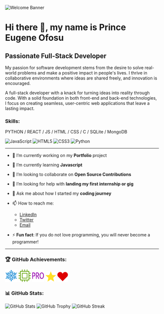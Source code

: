 ![Welcome Banner](https://raw.githubusercontent.com/username/repository/main/banner.png)
# Hi there 👋, my name is Prince Eugene Ofosu

## Passionate Full-Stack Developer

My passion for software development stems from the desire to solve real-world problems and make a positive impact in people's lives. I thrive in collaborative environments where ideas are shared freely, and innovation is encouraged.

A full-stack developer with a knack for turning ideas into reality through code. With a solid foundation in both front-end and back-end technologies, I focus on creating seamless, user-centric web applications that leave a lasting impact.

### Skills:
PYTHON / REACT / JS / HTML / CSS / C / SQLite / MongoDB

![JavaScript](https://img.shields.io/badge/javascript-%23323330.svg?style=for-the-badge&logo=javascript&logoColor=%23F7DF1E)
![HTML5](https://img.shields.io/badge/html5-%23E34F26.svg?style=for-the-badge&logo=html5&logoColor=white)
![CSS3](https://img.shields.io/badge/css3-%231572B6.svg?style=for-the-badge&logo=css3&logoColor=white)
![Python](https://img.shields.io/badge/python-3670A0?style=for-the-badge&logo=python&logoColor=ffdd54)

---

- 🔭 I’m currently working on my **Portfolio** project
- 🌱 I’m currently learning **Javascript**
- 👯 I’m looking to collaborate on **Open Source Contributions**
- 🤔 I’m looking for help with **landing my first internship or gig**
- 💬 Ask me about how I started my **coding journey**
- 📫 How to reach me:
   - [LinkedIn](https://www.linkedin.com/in/prince-ofosu-512646102)
   - [Twitter](https://twitter.com/pcosby50)
   - [Email](mailto:pcosby50@gmail.com)

- ⚡ **Fun fact**: If you do not love programming, you will never become a programmer!

---

### 🏆 GitHub Achievements:
<a href='https://archiveprogram.github.com/'><img src='https://raw.githubusercontent.com/acervenky/animated-github-badges/master/assets/acbadge.gif' width='40' height='40'></a>
<a href='https://docs.github.com/en/developers'><img src='https://raw.githubusercontent.com/acervenky/animated-github-badges/master/assets/devbadge.gif' width='40' height='40'></a>
<a href='https://github.com/pricing'><img src='https://raw.githubusercontent.com/acervenky/animated-github-badges/master/assets/pro.gif' width='40' height='40'></a>
<a href='https://stars.github.com/'><img src='https://raw.githubusercontent.com/acervenky/animated-github-badges/master/assets/starbadge.gif' width='35' height='35'></a>
<a href='https://docs.github.com/en/github/supporting-the-open-source-community-with-github-sponsors'><img src='https://raw.githubusercontent.com/acervenky/animated-github-badges/master/assets/sponsorbadge.gif' width='35' height='35'></a>

### 📊 GitHub Stats:
<img align="center" src="https://github-readme-stats.vercel.app/api?username=Pcosby5&show_icons=true&theme=radical" alt="GitHub Stats" />

<img align="center" src="https://github-profile-trophy.vercel.app/?username=Pcosby5&theme=juicyfresh" alt="GitHub Trophy" />

<img align="center" src="https://streak-stats.demolab.com?user=Pcosby5&theme=dark&hide_border=true" alt="GitHub Streak" />
